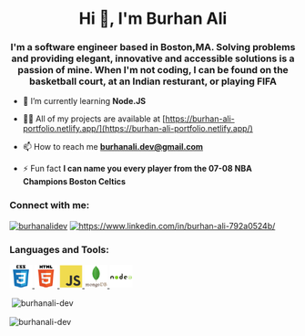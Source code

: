 <h1 align="center">Hi 👋, I'm Burhan Ali</h1>
<h3 align="center">I'm a software engineer based in Boston,MA. Solving problems and providing elegant, innovative and accessible solutions is a passion of mine. When I'm not coding, I can be found on the basketball court, at an Indian resturant, or playing FIFA</h3>

- 🌱 I’m currently learning **Node.JS**

- 👨‍💻 All of my projects are available at [https://burhan-ali-portfolio.netlify.app/](https://burhan-ali-portfolio.netlify.app/)

- 📫 How to reach me **burhanali.dev@gmail.com**

- ⚡ Fun fact **I can name you every player from the 07-08 NBA Champions Boston Celtics**

<h3 align="left">Connect with me:</h3>
<p align="left">
<a href="https://twitter.com/burhanalidev" target="blank"><img align="center" src="https://raw.githubusercontent.com/rahuldkjain/github-profile-readme-generator/master/src/images/icons/Social/twitter.svg" alt="burhanalidev" height="30" width="40" /></a>
<a href="https://linkedin.com/in/www.linkedin.com/in/burhanali10" target="blank"><img align="center" src="https://raw.githubusercontent.com/rahuldkjain/github-profile-readme-generator/master/src/images/icons/Social/linked-in-alt.svg" alt="https://www.linkedin.com/in/burhan-ali-792a0524b/" height="30" width="40" /></a>
</p>

<h3 align="left">Languages and Tools:</h3>
<p align="left"> <a href="https://www.w3schools.com/css/" target="_blank" rel="noreferrer"> <img src="https://raw.githubusercontent.com/devicons/devicon/master/icons/css3/css3-original-wordmark.svg" alt="css3" width="40" height="40"/> </a> <a href="https://www.w3.org/html/" target="_blank" rel="noreferrer"> <img src="https://raw.githubusercontent.com/devicons/devicon/master/icons/html5/html5-original-wordmark.svg" alt="html5" width="40" height="40"/> </a> <a href="https://developer.mozilla.org/en-US/docs/Web/JavaScript" target="_blank" rel="noreferrer"> <img src="https://raw.githubusercontent.com/devicons/devicon/master/icons/javascript/javascript-original.svg" alt="javascript" width="40" height="40"/> </a> <a href="https://www.mongodb.com/" target="_blank" rel="noreferrer"> <img src="https://raw.githubusercontent.com/devicons/devicon/master/icons/mongodb/mongodb-original-wordmark.svg" alt="mongodb" width="40" height="40"/> </a> <a href="https://nodejs.org" target="_blank" rel="noreferrer"> <img src="https://raw.githubusercontent.com/devicons/devicon/master/icons/nodejs/nodejs-original-wordmark.svg" alt="nodejs" width="40" height="40"/> </a> </p>

<p>&nbsp;<img align="center" src="https://github-readme-stats.vercel.app/api?username=burhanali-dev&show_icons=true&locale=en" alt="burhanali-dev" /></p>

<p><img align="center" src="https://github-readme-streak-stats.herokuapp.com/?user=burhanali-dev&" alt="burhanali-dev" /></p>





<!---
Burhanali-dev/Burhanali-dev is a ✨ special ✨ repository because its `README.md` (this file) appears on your GitHub profile.
You can click the Preview link to take a look at your changes.
--->
